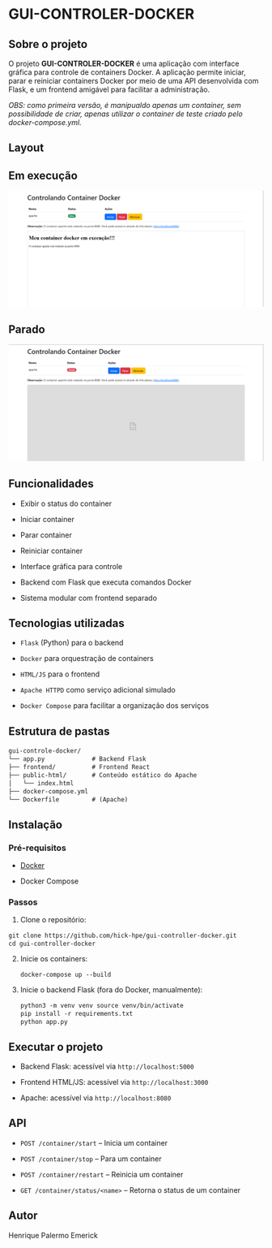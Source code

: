 
# GUI-CONTROLER-DOCKER

## Sobre o projeto

O projeto **GUI-CONTROLER-DOCKER** é uma aplicação com interface gráfica para controle de containers Docker. A aplicação permite iniciar, parar e reiniciar containers Docker por meio de uma API desenvolvida com Flask, e um frontend amigável para facilitar a administração.

*OBS: como primeira versão, é manipualdo apenas um container, sem possibilidade de criar, apenas utilizar o container de teste criado pelo docker-compose.yml.*

## Layout
## Em execução
![Em execução](images/em-execucao.png)
## Parado
![Parado](images/parado.png)

## Funcionalidades

-   Exibir o status do container
    
-   Iniciar container
    
-   Parar container
    
-   Reiniciar container
    
-   Interface gráfica para controle
    
-   Backend com Flask que executa comandos Docker
    
-   Sistema modular com frontend separado
    

## Tecnologias utilizadas

-   `Flask` (Python) para o backend
    
-   `Docker` para orquestração de containers
    
-   `HTML/JS` para o frontend
    
-   `Apache HTTPD` como serviço adicional simulado
    
-   `Docker Compose` para facilitar a organização dos serviços
    

## Estrutura de pastas

```
gui-controle-docker/
└── app.py             # Backend Flask
├── frontend/          # Frontend React
├── public-html/       # Conteúdo estático do Apache
│   └── index.html
├── docker-compose.yml
└── Dockerfile         # (Apache)
```

## Instalação

### Pré-requisitos

-   [Docker](https://www.docker.com/)
    
-   Docker Compose
    

### Passos

1.  Clone o repositório:
    
    
   ```
   git clone https://github.com/hick-hpe/gui-controller-docker.git
   cd gui-controller-docker
 ```
    
2.  Inicie os containers:
       
    ```
    docker-compose up --build
    ```
    
3.  Inicie o backend Flask (fora do Docker, manualmente):
    
 
    
    ```cd app
    python3 -m venv venv source venv/bin/activate
    pip install -r requirements.txt
    python app.py
    ```
    
## Executar o projeto

-   Backend Flask: acessível via `http://localhost:5000`
    
-   Frontend HTML/JS: acessível via `http://localhost:3000`
    
-   Apache: acessível via `http://localhost:8080`
    

## API

-   `POST /container/start` – Inicia um container
    
-   `POST /container/stop` – Para um container
    
-   `POST /container/restart` – Reinicia um container
    
-   `GET /container/status/<name>` – Retorna o status de um container
    

## Autor

Henrique Palermo Emerick
